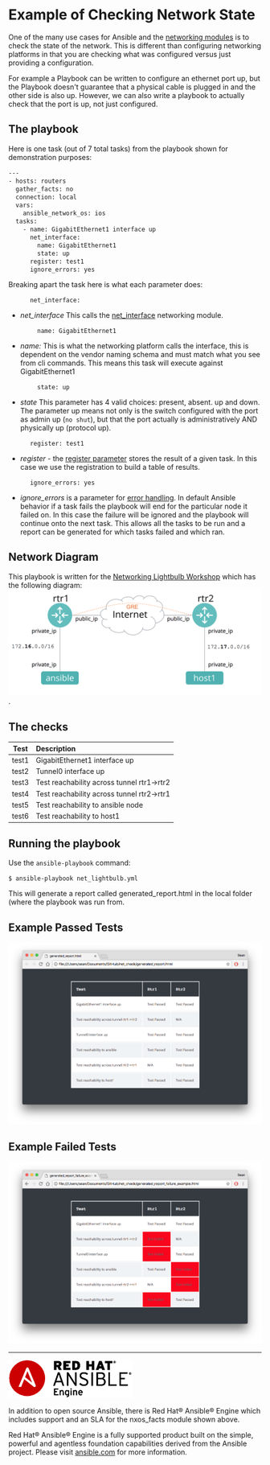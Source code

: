 # Example of Checking Network State
One of the many use cases for Ansible and the [networking modules](http://docs.ansible.com/ansible/latest/list_of_network_modules.html) is to check the state of the network.  This is different than configuring networking platforms in that you are checking what was configured versus just providing a configuration.  

For example a Playbook can  be written to configure an ethernet port up, but the Playbook doesn't guarantee that a physical cable is plugged in and the other side is also up.  However, we can also write a playbook to actually check that the port is up, not just configured.

## The playbook
Here is one task (out of 7 total tasks) from the playbook shown for demonstration purposes:

```
---
- hosts: routers
  gather_facts: no
  connection: local
  vars:
    ansible_network_os: ios
  tasks:
    - name: GigabitEthernet1 interface up
      net_interface:
        name: GigabitEthernet1
        state: up
      register: test1
      ignore_errors: yes
```

Breaking apart the task here is what each parameter does:

```
      net_interface:
```
- *net_interface* This calls the [net_interface](https://docs.ansible.com/ansible/latest/net_interface_module.html) networking module.
```
        name: GigabitEthernet1
```
- *name:* This is what the networking platform calls the interface, this is dependent on the vendor naming schema and must match what you see from cli commands.  This means this task will execute against GigabitEthernet1
```
        state: up
```
- *state* This parameter has 4 valid choices: present, absent. up and down.  The parameter up means not only is the switch configured with the port as admin up (`no shut`), but that the port actually is administratively AND physically up (protocol up).
```
      register: test1
```
- *register* - the [register parameter](http://docs.ansible.com/ansible/latest/playbooks_conditionals.html#register-variables)  stores the result of a given task.  In this case we use the registration to build a table of results.  
```
      ignore_errors: yes
```
- *ignore_errors* is a parameter for [error handling](http://docs.ansible.com/ansible/latest/playbooks_error_handling.html).  In default Ansible behavior if a task fails the playbook will end for the particular node it failed on.  In this case the failure will be ignored and the playbook will continue onto the next task.  This allows all the tasks to be run and a report can be generated for which tasks failed and which ran.

## Network Diagram
This playbook is written for the [Networking Lightbulb Workshop](https://github.com/network-automation/lightbulb/) which has the following diagram:
![network digram](diagram.png).

## The checks
| Test       | Description                                  |
| ---------- |:---------------------------------------------|
| test1      | GigabitEthernet1 interface up                |
| test2      | Tunnel0 interface up                         |
| test3      | Test reachability across tunnel rtr1->rtr2   |
| test4      | Test reachability across tunnel rtr2->rtr1   |
| test5      | Test reachability to ansible node            |
| test6      | Test reachability to host1                   |

## Running the playbook

Use the `ansible-playbook` command:
```
$ ansible-playbook net_lightbulb.yml
```
This will generate a report called generated_report.html in the local folder (where the playbook was run from.

## Example Passed Tests
![passed example](passed.png)

## Example Failed Tests
![failed example](failed.png)

---
![Ansible Red Hat Engine](ansible-engine-small.png)

In addition to open source Ansible, there is Red Hat® Ansible® Engine which includes support and an SLA for the nxos_facts module shown above.

Red Hat® Ansible® Engine is a fully supported product built on the simple, powerful and agentless foundation capabilities derived from the Ansible project.  Please visit [ansible.com](https://www.ansible.com/ansible-engine) for more information.
